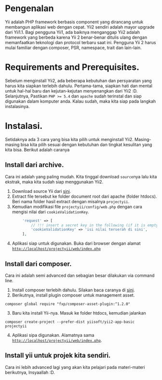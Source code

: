 # Pengenalan
Yii adalah PHP framework berbasis component yang dirancang untuk membangun aplikasi web dengan cepat. 
Yii2 sendiri adalah mayor upgrade dari Yii1.1. Bagi pengguna Yii1, ada baiknya menganggap Yii2 adalah framework yang berbeda karena Yii 2 benar-benar ditulis ulang dengan memanfaatkan teknologi dan protocol terbaru saat ini. 
Pengguna Yii 2 harus mulai familiar dengan composer, PSR, namespace, trait dan lain-lain.

# Requirements and Prerequisites.
Sebelum menginstall Yii2, ada beberapa kebutuhan dan persyaratan yang harus kita siapkan terlebih dahulu. 
Pertama-tama, siapkan hati dan mental untuk hal-hal baru dan kejutan-kejutan menyenangkan dari Yii2 :D.
Selanjutnya, Pastikan `PHP >= 5.4` dan `apache` sudah terinstal dan siap digunakan dalam komputer anda. 
Kalau sudah, maka kita siap pada langkah instalasinya.

# Instalasi.
Setidaknya ada 3 cara yang bisa kita pilih untuk menginstall Yii2. 
Masing-masing bisa kita pilih sesuai dengan kebutuhan dan tingkat kesulitan yang kita bisa. Berikut adalah caranya

## Install dari archive.
Cara ini adalah yang paling mudah. Kita tinggal download `source`nya lalu kita ekstrak, maka kita sudah siap menggunakan Yii2.
1. Download source Yii dari [sini](https://github.com/yiisoft/yii2/releases/download/2.0.11/yii-basic-app-2.0.11.tgz).
2. Extract file tersebut ke folder document root dari apache (folder htdocs). Beri nama folder hasil extract dengan misalnya `projectyii`.
3. Kemudian modifikasi file `projectyii/config/web.php` dengan cara mengisi nilai dari `cookieValidationKey`.
```php
        'request' => [
            // !!! insert a secret key in the following (if it is empty) - this is required by cookie validation
            'cookieValidationKey' => 'isi nilai terserah di sini',
        ],
```
4. Aplikasi siap untuk digunakan. Buka dari browser dengan alamat [`http://localhost/projectyii/web/index.php`](http://localhost/projectyii/web/index.php)

## Install dari composer.
Cara ini adalah semi advanced dan sebagian besar dilakukan via command line. 
1. Install composer terlebih dahulu. Silakan baca caranya di [sini](https://goo.gl/rPd6EX).
2. Berikutnya, install plugin composer untuk management asset.
```
composer global require "fxp/composer-asset-plugin:^1.2.0"
```
3. Baru kita install Yii-nya. Masuk ke folder htdocs, kemudian jalankan
```
composer create-project --prefer-dist yiisoft/yii2-app-basic projectyii
```
4. Aplikasi sipa digunakan. Alamatnya sama [`http://localhost/projectyii/web/index.php`](http://localhost/projectyii/web/index.php).

## Install yii untuk projek kita sendiri.
Cara ini lebih advanced lagi yang akan kita pelajari pada materi-materi berikutnya, Insyaallah :D.
